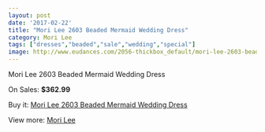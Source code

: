 ```yaml
---
layout: post
date: '2017-02-22'
title: "Mori Lee 2603 Beaded Mermaid Wedding Dress"
category: Mori Lee
tags: ["dresses","beaded","sale","wedding","special"]
image: http://www.eudances.com/2056-thickbox_default/mori-lee-2603-beaded-mermaid-wedding-dress.jpg
---
```

Mori Lee 2603 Beaded Mermaid Wedding Dress

On Sales: **$362.99**
<a href="https://www.eudances.com/en/mori-lee/697-mori-lee-2603-beaded-mermaid-wedding-dress.html"><amp-img layout="responsive" width="600" height="600" src="//www.eudances.com/2056-thickbox_default/mori-lee-2603-beaded-mermaid-wedding-dress.jpg" alt="Mori Lee 2603 Beaded Mermaid Wedding Dress 0" /></a>
<a href="https://www.eudances.com/en/mori-lee/697-mori-lee-2603-beaded-mermaid-wedding-dress.html"><amp-img layout="responsive" width="600" height="600" src="//www.eudances.com/2060-thickbox_default/mori-lee-2603-beaded-mermaid-wedding-dress.jpg" alt="Mori Lee 2603 Beaded Mermaid Wedding Dress 1" /></a>
<a href="https://www.eudances.com/en/mori-lee/697-mori-lee-2603-beaded-mermaid-wedding-dress.html"><amp-img layout="responsive" width="600" height="600" src="//www.eudances.com/2059-thickbox_default/mori-lee-2603-beaded-mermaid-wedding-dress.jpg" alt="Mori Lee 2603 Beaded Mermaid Wedding Dress 2" /></a>
<a href="https://www.eudances.com/en/mori-lee/697-mori-lee-2603-beaded-mermaid-wedding-dress.html"><amp-img layout="responsive" width="600" height="600" src="//www.eudances.com/2058-thickbox_default/mori-lee-2603-beaded-mermaid-wedding-dress.jpg" alt="Mori Lee 2603 Beaded Mermaid Wedding Dress 3" /></a>
<a href="https://www.eudances.com/en/mori-lee/697-mori-lee-2603-beaded-mermaid-wedding-dress.html"><amp-img layout="responsive" width="600" height="600" src="//www.eudances.com/2057-thickbox_default/mori-lee-2603-beaded-mermaid-wedding-dress.jpg" alt="Mori Lee 2603 Beaded Mermaid Wedding Dress 4" /></a>

Buy it: [Mori Lee 2603 Beaded Mermaid Wedding Dress](https://www.eudances.com/en/mori-lee/697-mori-lee-2603-beaded-mermaid-wedding-dress.html "Mori Lee 2603 Beaded Mermaid Wedding Dress")

View more: [Mori Lee](https://www.eudances.com/en/9-mori-lee "Mori Lee")